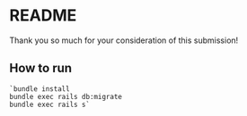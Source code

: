 # README

Thank you so much for your consideration of this submission!

## How to run
    `bundle install
    bundle exec rails db:migrate
    bundle exec rails s`


